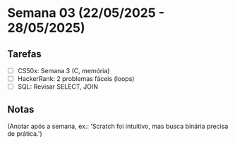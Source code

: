 # Semana 03 (22/05/2025 - 28/05/2025)

## Tarefas
- [ ] CS50x: Semana 3 (C, memória)
- [ ] HackerRank: 2 problemas fáceis (loops)
- [ ] SQL: Revisar SELECT, JOIN

## Notas
(Anotar após a semana, ex.: 'Scratch foi intuitivo, mas busca binária precisa de prática.')